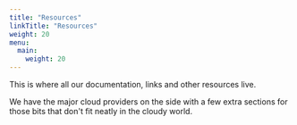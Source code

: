 ```yaml
---
title: "Resources"
linkTitle: "Resources"
weight: 20
menu:
  main:
    weight: 20
---
```


This is where all our documentation, links and other resources live.

We have the major cloud providers on the side with a few extra sections for those bits that don't fit neatly in the cloudy world.



